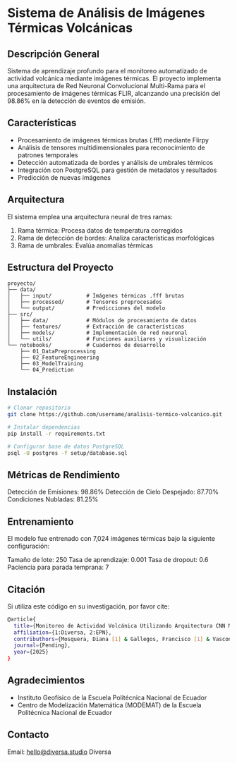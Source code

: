 # Sistema de Análisis de Imágenes Térmicas Volcánicas

## Descripción General
Sistema de aprendizaje profundo para el monitoreo automatizado de actividad volcánica mediante imágenes térmicas. El proyecto implementa una arquitectura de Red Neuronal Convolucional Multi-Rama para el procesamiento de imágenes térmicas FLIR, alcanzando una precisión del 98.86% en la detección de eventos de emisión.

## Características
- Procesamiento de imágenes térmicas brutas (.fff) mediante Flirpy
- Análisis de tensores multidimensionales para reconocimiento de patrones temporales
- Detección automatizada de bordes y análisis de umbrales térmicos
- Integración con PostgreSQL para gestión de metadatos y resultados
- Predicción de nuevas imágenes

## Arquitectura
El sistema emplea una arquitectura neural de tres ramas:
1. Rama térmica: Procesa datos de temperatura corregidos
2. Rama de detección de bordes: Analiza características morfológicas
3. Rama de umbrales: Evalúa anomalías térmicas

## Estructura del Proyecto
```plaintext
proyecto/
├── data/
│   ├── input/           # Imágenes térmicas .fff brutas
│   ├── processed/       # Tensores preprocesados
│   └── output/          # Predicciones del modelo
├── src/
│   ├── data/            # Módulos de procesamiento de datos
│   ├── features/        # Extracción de características
│   ├── models/          # Implementación de red neuronal
│   └── utils/           # Funciones auxiliares y visualización
└── notebooks/           # Cuadernos de desarrollo
    ├── 01_DataPreprocessing
    ├── 02_FeatureEngineering
    ├── 03_ModelTraining
    └── 04_Prediction
```

## Instalación
```bash
# Clonar repositorio
git clone https://github.com/username/analisis-termico-volcanico.git

# Instalar dependencias
pip install -r requirements.txt

# Configurar base de datos PostgreSQL
psql -U postgres -f setup/database.sql
```
## Métricas de Rendimiento

Detección de Emisiones: 98.86%
Detección de Cielo Despejado: 87.70%
Condiciones Nubladas: 81.25%

## Entrenamiento
El modelo fue entrenado con 7,024 imágenes térmicas bajo la siguiente configuración:

Tamaño de lote: 250
Tasa de aprendizaje: 0.001
Tasa de dropout: 0.6
Paciencia para parada temprana: 7

## Citación
Si utiliza este código en su investigación, por favor cite:
```bash
@article{
  title={Monitoreo de Actividad Volcánica Utilizando Arquitectura CNN Multi-Rama},
  affiliation={1:Diversa, 2:EPN},
  contributhors={Mosquera, Diana [1] & Gallegos, Francisco [1] & Vasconez, Juan [1] & Merino, Pedro [2]},  
  journal={Pending},
  year={2025}
}
```
## Agradecimientos

- Instituto Geofísico de la Escuela Politécnica Nacional de Ecuador
- Centro de Modelización Matemática (MODEMAT) de la Escuela Politécnica Nacional de Ecuador

## Contacto

Email: hello@diversa.studio
Diversa

